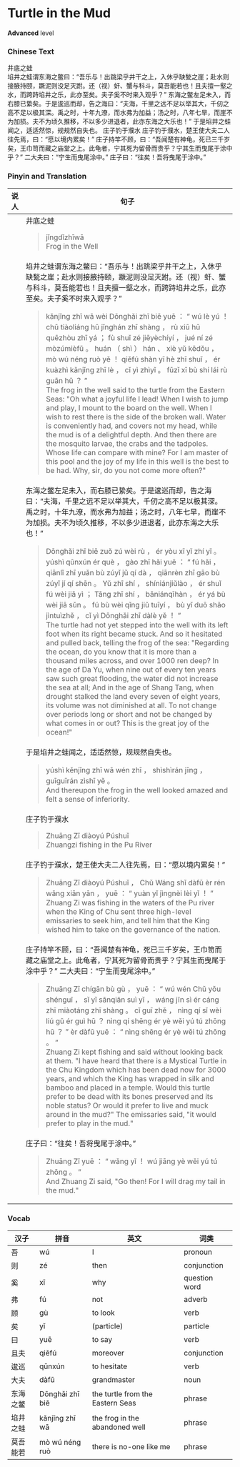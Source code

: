 # Turtle in the Mud
**Advanced** level
### Chinese Text
井底之蛙<br />埳井之蛙谓东海之鳖曰：“吾乐与！出跳梁乎井干之上，入休乎缺甃之崖；赴水则接腋持颐，蹶泥则没足灭跗。还（视）虷、蟹与科斗，莫吾能若也！且夫擅一壑之水，而跨跱埳井之乐，此亦至矣。夫子奚不时来入观乎？”
东海之鳖左足未入，而右膝已絷矣。于是逡巡而却，告之海曰：“夫海，千里之远不足以举其大，千仞之高不足以极其深。禹之时，十年九潦，而水弗为加益；汤之时，八年七旱，而崖不为加损。夫不为顷久推移，不以多少进退者，此亦东海之大乐也！”
于是埳井之蛙闻之，适适然惊，规规然自失也。
庄子钓于濮水
庄子钓于濮水，楚王使大夫二人往先焉，曰：“愿以境内累矣！”
庄子持竿不顾，曰：“吾闻楚有神龟，死已三千岁矣，王巾笥而藏之庙堂之上。此龟者，宁其死为留骨而贵乎？宁其生而曳尾于涂中乎？” 二大夫曰：“宁生而曳尾涂中。”
庄子曰：“往矣！吾将曳尾于涂中。”

### Pinyin and Translation
|说人|句子|
|----|----|
||井底之蛙<blockquote>jǐngdǐzhīwā<br />Frog in the Well</blockquote>|
||埳井之蛙谓东海之鳖曰：“吾乐与！出跳梁乎井干之上，入休乎缺甃之崖；赴水则接腋持颐，蹶泥则没足灭跗。还（视）虷、蟹与科斗，莫吾能若也！且夫擅一壑之水，而跨跱埳井之乐，此亦至矣。夫子奚不时来入观乎？”<blockquote>kǎnjǐng zhī wā wèi Dōnghǎi zhī biē yuē ： “ wú lè yú ！ chū tiàoliáng hū jǐnghán zhī shàng ， rù xiū hū quēzhòu zhī yá ； fù shuǐ zé jiēyèchíyí ， jué ní zé mòzúmièfū 。 huán （ shì ） hán 、 xiè yǔ kēdǒu ， mò wú néng ruò yě ！ qiěfú shàn yī hè zhī shuǐ ， ér kuàzhì kǎnjǐng zhī lè ， cǐ yì zhìyǐ 。 fūzǐ xī bù shí lái rù guān hū ？ ”<br />The frog in the well said to the turtle from the Eastern Seas: "Oh what a joyful life I lead! When I wish to jump and play, I mount to the board on the well. When I wish to rest there is the side of the broken wall. Water is conveniently had, and covers not my head, while the mud is of a delightful depth. And then there are the mosquito larvae, the crabs and the tadpoles. Whose life can compare with mine? For I am master of this pool and the joy of my life in this well is the best to be had. Why, sir, do you not come more often?"</blockquote>|
||东海之鳖左足未入，而右膝已絷矣。于是逡巡而却，告之海曰：“夫海，千里之远不足以举其大，千仞之高不足以极其深。禹之时，十年九潦，而水弗为加益；汤之时，八年七旱，而崖不为加损。夫不为顷久推移，不以多少进退者，此亦东海之大乐也！”<blockquote>Dōnghǎi zhī biē zuǒ zú wèi rù ， ér yòu xī yǐ zhí yǐ 。 yúshì qūnxún ér què ， gào zhī hǎi yuē ： “ fú hǎi ， qiānlǐ zhī yuǎn bù zúyǐ jǔ qí dà ， qiānrèn zhī gāo bù zúyǐ jí qí shēn 。 Yǔ zhī shí ， shíniánjiǔlào ， ér shuǐ fú wèi jiā yì ； Tāng zhī shí ， bāniánqīhàn ， ér yá bù wèi jiā sǔn 。 fú bù wèi qǐng jiǔ tuīyí ， bù yǐ duō shǎo jìntuìzhě ， cǐ yì Dōnghǎi zhī dàlè yě ！ ”<br />The turtle had not yet stepped into the well with its left foot when its right became stuck. And so it hesitated and pulled back, telling the frog of the sea: "Regarding the ocean, do you know that it is more than a thousand miles across, and over 1000 ren deep? In the age of Da Yu, when nine out of every ten years saw such great flooding, the water did not increase the sea at all; And in the age of Shang Tang, when drought stalked the land every seven of eight years, its volume was not diminished at all. To not change over periods long or short and not be changed by what comes in or out? This is the great joy of the ocean!"</blockquote>|
||于是埳井之蛙闻之，适适然惊，规规然自失也。<blockquote>yúshì kěnjǐng zhī wā wén zhī ， shìshìrán jīng ， guīguīrán zìshī yě 。<br />And thereupon the frog in the well looked amazed and felt a sense of inferiority.</blockquote>|
||庄子钓于濮水<blockquote>Zhuāng Zǐ diàoyú Púshuǐ<br />Zhuangzi fishing in the Pu River</blockquote>|
||庄子钓于濮水，楚王使大夫二人往先焉，曰：“愿以境内累矣！”<blockquote>Zhuāng Zǐ diàoyú Púshuǐ ， Chǔ Wáng shǐ dàfū èr rén wǎng xiān yān ， yuē ： “ yuàn yǐ jìngnèi lèi yǐ ！ ”<br />Zhuang Zi was fishing in the waters of the Pu river when the King of Chu sent three high-level emissaries to seek him, and tell him that the King wished him to take on the governance of the nation.</blockquote>|
||庄子持竿不顾，曰：“吾闻楚有神龟，死已三千岁矣，王巾笥而藏之庙堂之上。此龟者，宁其死为留骨而贵乎？宁其生而曳尾于涂中乎？” 二大夫曰：“宁生而曳尾涂中。”<blockquote>Zhuāng Zǐ chígān bù gù ， yuē ： “ wú wén Chǔ yǒu shénguī ， sǐ yǐ sānqiān  suì yǐ ， wáng jīn sì ér cáng zhī miàotáng zhī shàng 。 cǐ guī zhě ， nìng qí sǐ wèi liú gǔ ér guì hū ？ nìng qí shēng ér yè wěi yú tú zhōng hū ？ ”  èr dàfū yuē ： “ nìng shēng ér yè wěi tú zhōng 。 ”<br />Zhuang Zi kept fishing and said without looking back at them. "I have heard that there is a Mystical Turtle in the Chu Kingdom which has been dead now for 3000 years, and which the King has wrapped in silk and bamboo and placed in a temple. Would this turtle prefer to be dead with its bones preserved and its noble status? Or would it prefer to live and muck around in the mud?" The emissaries said, "it would prefer to play in the mud."</blockquote>|
||庄子曰：“往矣！吾将曳尾于涂中。”<blockquote>Zhuāng Zǐ yuē ： “ wǎng yǐ ！ wú jiāng yè wěi yú tú zhōng 。 ”<br />And Zhuang Zi said, "Go then! For I will drag my tail in the mud."</blockquote>|
### Vocab
|汉子|拼音|英文|词类|
|----|----|----|----|
|吾|wú|I|pronoun|
|则|zé|then|conjunction|
|奚|xī|why|question word|
|弗|fú|not|adverb|
|顾|gù|to look|verb|
|矣|yǐ|(particle)|particle|
|曰|yuē|to say|verb|
|且夫|qiěfú|moreover|conjunction|
|逡巡|qūnxún|to hesitate|verb|
|大夫|dàfū|grandmaster|noun|
|东海之鳖|Dōnghǎi zhī biē|the turtle from the Eastern Seas|phrase|
|埳井之蛙|kǎnjǐng zhī wā|the frog in the abandoned well|phrase|
|莫吾能若|mò wú néng ruò|there is no-one like me|phrase|